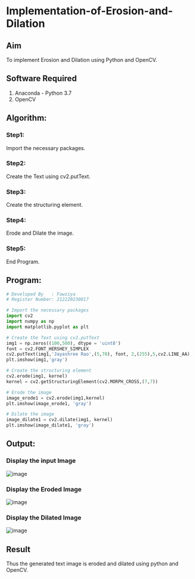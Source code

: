 # Implementation-of-Erosion-and-Dilation
## Aim
To implement Erosion and Dilation using Python and OpenCV.
## Software Required
1. Anaconda - Python 3.7
2. OpenCV
## Algorithm:
### Step1:
Import the necessary packages.
### Step2:
Create the Text using cv2.putText.
### Step3:
Create the structuring element.
### Step4:
Erode and Dilate the image.
### Step5:
End Program.
## Program:
``` Python
# Developed By   : Fawziya
# Register Number: 212220230017

# Import the necessary packages
import cv2
import numpy as np
import matplotlib.pyplot as plt

# Create the Text using cv2.putText
img1 = np.zeros((100,500), dtype = 'uint8')
font = cv2.FONT_HERSHEY_SIMPLEX
cv2.putText(img1,'Jayashree Rao',(5,70), font, 2,(255),5,cv2.LINE_AA)
plt.imshow(img1,'gray')

# Create the structuring element
cv2.erode(img1, kernel)
kernel = cv2.getStructuringElement(cv2.MORPH_CROSS,(7,7))

# Erode the image
image_erode1 = cv2.erode(img1,kernel)
plt.imshow(image_erode1, 'gray')

# Dilate the image
image_dilate1 = cv2.dilate(img1, kernel)
plt.imshow(image_dilate1, 'gray')
```
## Output:
### Display the input Image

![image](https://user-images.githubusercontent.com/74660507/172183066-c7903036-896a-411a-81c2-a3ea03be541b.png)

### Display the Eroded Image

![image](https://user-images.githubusercontent.com/74660507/172183180-79e4aa5d-d57e-4c10-81f2-01d8636502b9.png)


### Display the Dilated Image

![image](https://user-images.githubusercontent.com/74660507/172183238-c967cebe-fbe3-47a7-aeb5-ed2153157e66.png)


## Result
Thus the generated text image is eroded and dilated using python and OpenCV.
